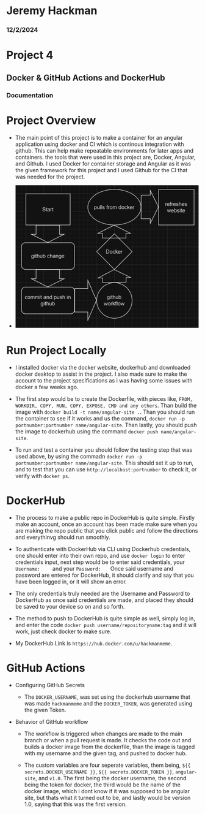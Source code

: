 # Jeremy Hackman

### 12/2/2024

# Project 4

## Docker & GitHub Actions and DockerHub
### Documentation

# Project Overview

- The main point of this project is to make a container for an angular application using docker and CI which is continous integration with github. This can help make repeatable environments for later apps and containers. the tools that were used in this project are, Docker, Angular, and Github. I used Docker for container storage and Angular as it was the given framework for this project and I used Github for the CI that was needed for the project.

- ![image description](images/dockerandgithub.png) 

# Run Project Locally

- I installed docker via the docker website, dockerhub and downloaded docker desktop to assist in the project. I also made sure to make the account to the project specifications as i was having some issues with docker a few weeks ago.

- The first step would be to create the Dockerfile, with pieces like, `FROM, WORKDIR, COPY, RUN, COPY, EXPOSE, CMD and any others`. Than build the image with `docker build -t name/angular-site .`. Than you should run the container to see if it works and us the command, `docker run -p portnumber:portnumber name/angular-site`. Than lastly, you should push the image to dockerhub using the command `docker push name/angular-site`.

- To run and test a container you should follow the testing step that was used above, by using the commadn `docker run -p portnumber:portnumber name/angular-site`. This should set it up to run, and to test that you can use `http://localhost:portnumber` to check it, or verify with `docker ps`. 

# DockerHub

- The process to make a public repo in DockerHub is quite simple. Firstly make an account, once an account has been made make sure when you are making the repo public that you click public and follow the directions and everythinvg should run smoothly.

- To authenticate with DockerHub via CLI using Dockerhub credentials, one should enter into their own repo, and use `docker login` to enter credentials input, next step would be to enter said credentials, your `Username:    ` and your `Password:   ` Once said username and password are entered for DockerHub, it should clarify and say that you have been logged in, or it will show an error.

- The only credentials truly needed are the Username and Password to DockerHub as once said credentials are made, and placed they should be saved to your device so on and so forth.

- The method to push to DockerHub is quite simple as well, simply log in, and enter the code `docker push username/repositoryname:tag` and it will work, just check docker to make sure.

- My DockerHub Link is `https://hub.docker.com/u/hackmanmeme`.

# GitHub Actions

- Configuring GitHub Secrets
  - The `DOCKER_USERNAME`, was set using the dockerhub username that was made `hackmanmeme` and the `DOCKER_TOKEN`, was generated using the given Token.

- Behavior of GitHub workflow
  - The workflow is triggered when changes are made to the main branch or when a pull request is made. It checks the code out and builds a docker image from the dockerfile, than the image is tagged with my username and the given tag, and pushed to docker hub.

  - The custom variables are four seperate variables, them being, `${{ secrets.DOCKER_USERNAME }}`, `${{ secrets.DOCKER_TOKEN }}`, `angular-site`, and `v1.0`. The first being the docker username, the second being the token for docker, the third would be the name of the docker image, which i dont know if it was supposed to be angular site, but thats what it turned out to be, and lastly would be version 1.0, saying that this was the first version.


